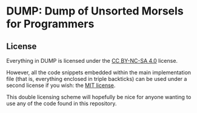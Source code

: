 # DUMP: Dump of Unsorted Morsels for Programmers

## License

Everything in DUMP is licensed under the [CC BY-NC-SA 4.0](https://creativecommons.org/licenses/by-nc-sa/4.0/) license.

However, all the code snippets embedded within the main implementation file (that is, everything enclosed in triple backticks) can be used under a second license if you wish: the [MIT license](LICENSE.MIT.md).

This double licensing scheme will hopefully be nice for anyone wanting to use any of the code found in this repository.
